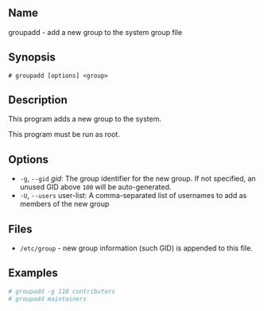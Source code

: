 ## Name

groupadd - add a new group to the system group file

## Synopsis

```**sh
# groupadd [options] <group>
```

## Description

This program adds a new group to the system.

This program must be run as root.

## Options

* `-g`, `--gid` _gid_: The group identifier for the new group. If not specified, an unused GID above `100` will be auto-generated.
* `-U`, `--users` user-list: A comma-separated list of usernames to add as members of the new group

## Files

* `/etc/group` - new group information (such GID) is appended to this file.

## Examples

```sh
# groupadd -g 110 contributors
# groupadd maintainers
```

